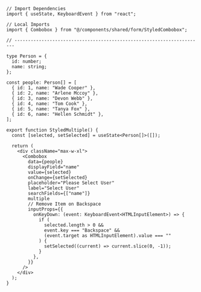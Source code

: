 ﻿```tsx
// Import Dependencies
import { useState, KeyboardEvent } from "react";

// Local Imports
import { Combobox } from "@/components/shared/form/StyledCombobox";

// ----------------------------------------------------------------------

type Person = {
  id: number;
  name: string;
};

const people: Person[] = [
  { id: 1, name: "Wade Cooper" },
  { id: 2, name: "Arlene Mccoy" },
  { id: 3, name: "Devon Webb" },
  { id: 4, name: "Tom Cook" },
  { id: 5, name: "Tanya Fox" },
  { id: 6, name: "Hellen Schmidt" },
];

export function StyledMultiple() {
  const [selected, setSelected] = useState<Person[]>([]);

  return (
    <div className="max-w-xl">
      <Combobox
        data={people}
        displayField="name"
        value={selected}
        onChange={setSelected}
        placeholder="Please Select User"
        label="Select User"
        searchFields={["name"]}
        multiple
        // Remove Item on Backspace
        inputProps={{
          onKeyDown: (event: KeyboardEvent<HTMLInputElement>) => {
            if (
              selected.length > 0 &&
              event.key === "Backspace" &&
              (event.target as HTMLInputElement).value === ""
            ) {
              setSelected((current) => current.slice(0, -1));
            }
          },
        }}
      />
    </div>
  );
}

```
